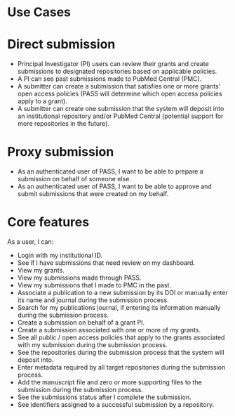 # Use Cases

# Direct submission

* Principal Investigator (PI) users can review their grants and create submissions to designated repositories based on applicable policies.
* A PI can see past submissions made to PubMed Central (PMC).
* A submitter can create a submission that satisfies one or more grants' open access policies (PASS will determine which open access policies apply to a grant).
* A submitter can create one submission that the system will deposit into an institutional repository and/or PubMed Central (potential support for more repositories in the future).

# Proxy submission

* As an authenticated user of PASS, I want to be able to prepare a submission on behalf of someone else.
* As an authenticated user of PASS, I want to be able to approve and submit submissions that were created on my behalf.

# Core features

As a user, I can:

* Login with my institutional ID.
* See if I have submissions that need review on my dashboard.
* View my grants.
* View my submissions made through PASS.
* View my submissions that I made to PMC in the past.
* Associate a publication to a new submission by its DOI or manually enter its name and journal during the submission process.
* Search for my publications journal, if entering its information manually during the submission process.
* Create a submission on behalf of a grant PI.
* Create a submission associated with one or more of my grants.
* See all public / open access policies that apply to the grants associated with my submission during the submission process.
* See the repositories during the submission process that the system will deposit into.
* Enter metadata required by all target repositories during the submission process.
* Add the manuscript file and zero or more supporting files to the submission during the submission process.
* See the submissions status after I complete the submission.
* See identifiers assigned to a successful submission by a repository.
